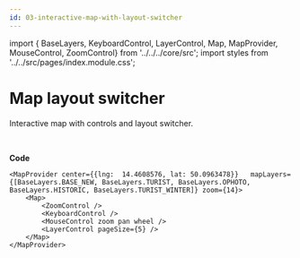 ```yaml
---
id: 03-interactive-map-with-layout-switcher
---
```


import { BaseLayers, KeyboardControl, LayerControl, Map, MapProvider, MouseControl, ZoomControl} from '../../../core/src';
import styles from '../../src/pages/index.module.css';

# Map layout switcher

Interactive map with controls and layout switcher.

<div>
  <section className={styles.sMap}>
		<MapProvider center={{lng:  14.4608576, lat: 50.0963478}}	mapLayers={[BaseLayers.BASE_NEW, BaseLayers.TURIST, BaseLayers.OPHOTO, BaseLayers.HISTORIC, BaseLayers.TURIST_WINTER, BaseLayers.TRAIL]} zoom={14}>
			<Map>
				<ZoomControl />
				<KeyboardControl />
				<MouseControl zoom pan wheel />
				<LayerControl pageSize={5} />
			</Map>
		</MapProvider>
	</section>
</div>

<br />

**Code**

```
<MapProvider center={{lng:  14.4608576, lat: 50.0963478}}	mapLayers={[BaseLayers.BASE_NEW, BaseLayers.TURIST, BaseLayers.OPHOTO, BaseLayers.HISTORIC, BaseLayers.TURIST_WINTER]} zoom={14}>
	<Map>
		<ZoomControl />
		<KeyboardControl />
		<MouseControl zoom pan wheel />
		<LayerControl pageSize={5} />
	</Map>
</MapProvider>
```
